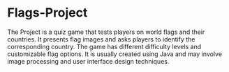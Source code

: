# Flags-Project
The Project is a quiz game that tests players on world flags and their countries. It presents flag images and asks players to identify the corresponding country. The game has different difficulty levels and customizable flag options. It is usually created using Java and may involve image processing and user interface design techniques.
